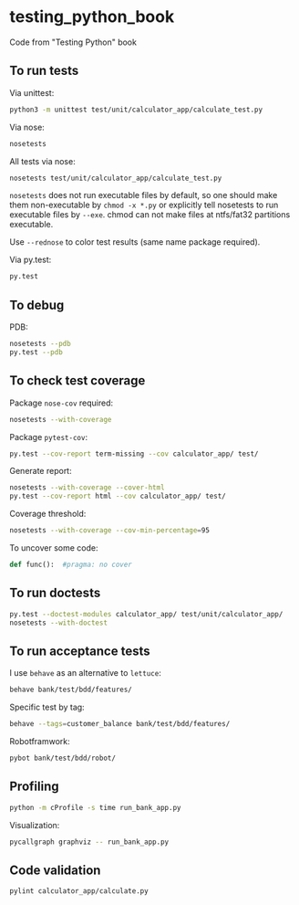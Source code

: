 # testing_python_book

Code from "Testing Python" book

## To run tests

Via unittest:
```bash
python3 -m unittest test/unit/calculator_app/calculate_test.py
```

Via nose:
```bash
nosetests
```

All tests via nose:
```bash
nosetests test/unit/calculator_app/calculate_test.py
```

`nosetests` does not run executable files by default, so one should make them non-executable by `chmod -x *.py` or
explicitly tell nosetests to run executable files by `--exe`. chmod can not make files at ntfs/fat32 partitions
executable.

Use `--rednose` to color test results (same name package required).

Via py.test:
```bash
py.test
```

## To debug

PDB:
```bash
nosetests --pdb
py.test --pdb
```

## To check test coverage

Package `nose-cov` required:
```bash
nosetests --with-coverage
```

Package `pytest-cov`:
```bash
py.test --cov-report term-missing --cov calculator_app/ test/
```

Generate report:
```bash
nosetests --with-coverage --cover-html
py.test --cov-report html --cov calculator_app/ test/
```

Coverage threshold:
```bash
nosetests --with-coverage --cov-min-percentage=95
```

To uncover some code:
```python
def func():  #pragma: no cover
```

## To run doctests

```bash
py.test --doctest-modules calculator_app/ test/unit/calculator_app/
nosetests --with-doctest
```

## To run acceptance tests

I use `behave` as an alternative to `lettuce`:
```bash
behave bank/test/bdd/features/
```

Specific test by tag:
```bash
behave --tags=customer_balance bank/test/bdd/features/
```

Robotframwork:
```bash
pybot bank/test/bdd/robot/
```

## Profiling

```bash
python -m cProfile -s time run_bank_app.py
```

Visualization:
```bash
pycallgraph graphviz -- run_bank_app.py
```

## Code validation

```bash
pylint calculator_app/calculate.py
```